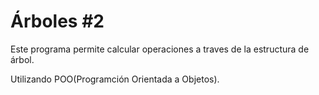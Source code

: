 # Árboles #2

Este programa permite calcular operaciones a traves de la estructura de árbol.

Utilizando POO(Programción Orientada a Objetos).
